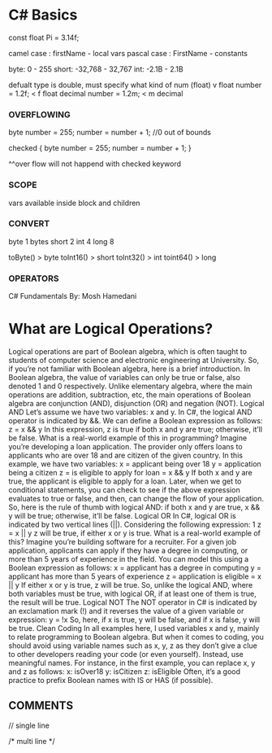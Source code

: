 ﻿# C# Basics 

const float Pi = 3.14f;

camel case : firstName - local vars
pascal case : FirstName - constants

 byte: 0 - 255
 short: -32,768 - 32,767
 int: -2.1B - 2.1B

  defualt type is double, must specify what kind of num (float)
                   v
 float number = 1.2f;   < f float
 decimal number = 1.2m; < m decimal


### OVERFLOWING ###

 byte number = 255;
number = number + 1; //0 out of bounds

checked
{
    byte number = 255;
    number = number + 1;
}

^^over flow will not happend with checked keyword


### SCOPE ### 
vars available inside block and children

### CONVERT ###
byte     1 bytes
short    2
int      4
long     8

toByte()   > byte
toInt16() > short
toInt32() > int
toint64() > long

### OPERATORS ###
C# Fundamentals
By: Mosh Hamedani

# What are Logical Operations?
Logical operations are part of Boolean algebra, which is often taught to students of computer
science and electronic engineering at University. So, if you’re not familiar with Boolean algebra,
here is a brief introduction.
In Boolean algebra, the value of variables can only be true or false, also denoted 1 and 0
respectively. Unlike elementary algebra, where the main operations are addition, subtraction,
etc, the main operations of Boolean algebra are conjunction (AND), disjunction (OR) and
negation (NOT).
Logical AND
Let’s assume we have two variables: x and y. In C#, the logical AND operator is indicated by &&.
We can define a Boolean expression as follows:
z = x && y
In this expression, z is true if both x and y are true; otherwise, it’ll be false.
What is a real-world example of this in programming? Imagine you’re developing a loan
application. The provider only offers loans to applicants who are over 18 and are citizen of the
given country. In this example, we have two variables:
x = applicant being over 18
y = application being a citizen
z = is eligible to apply for loan = x && y
If both x and y are true, the applicant is eligible to apply for a loan.
Later, when we get to conditional statements, you can check to see if the above expression
evaluates to true or false, and then, can change the flow of your application.
So, here is the rule of thumb with logical AND: if both x and y are true, x && y will be true;
otherwise, it’ll be false.
Logical OR
In C#, logical OR is indicated by two vertical lines (||). Considering the following expression:
1
z = x || y
z will be true, if either x or y is true.
What is a real-world example of this? Imagine you’re building software for a recruiter. For a given
job application, applicants can apply if they have a degree in computing, or more than 5 years of
experience in the field. You can model this using a Boolean expression as follows:
x = applicant has a degree in computing
y = applicant has more than 5 years of experience
z = application is eligible = x || y
If either x or y is true, z will be true.
So, unlike the logical AND, where both variables must be true, with logical OR, if at least one of
them is true, the result will be true.
Logical NOT
The NOT operator in C# is indicated by an exclamation mark (!) and it reverses the value of a
given variable or expression:
y = !x
So, here, if x is true, y will be false, and if x is false, y will be true.
Clean Coding
In all examples here, I used variables x and y, mainly to relate programming to Boolean algebra.
But when it comes to coding, you should avoid using variable names such as x, y, z as they don’t
give a clue to other developers reading your code (or even yourself). Instead, use meaningful
names. For instance, in the first example, you can replace x, y and z as follows:
x: isOver18
y: isCitizen
z: isEligible
Often, it’s a good practice to prefix Boolean names with IS or HAS (if possible).


## COMMENTS
// single line

/* multi
line */

